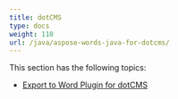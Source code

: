 ```yaml
---
title: dotCMS
type: docs
weight: 110
url: /java/aspose-words-java-for-dotcms/
---
```


This section has the following topics:

- [Export to Word Plugin for dotCMS](https://docs.aspose.com/words/java/export-to-word-plugin-for-dotcms/)
